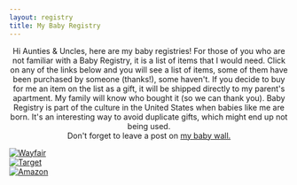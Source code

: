 ```yaml
---
layout: registry
title: My Baby Registry
---
```


<section>
  <div class="row">
    <div class="12u$ 12u$(medium)" style="text-align: center">
      <p>
        Hi Aunties & Uncles, here are my baby registries! For those of you who are not familiar with a Baby Registry, 
        it is a list of items that I would need. Click on any of the links below and you will see a list of items, some 
        of them have been purchased by someone (thanks!), some haven't. If you decide to buy for me an item on the list 
        as a gift, it will be shipped directly to my parent's apartment. My family will know who bought it (so we can 
        thank you). Baby Registry is part of the culture in the United States when babies like me are born. It's an 
        interesting way to avoid duplicate gifts, which might end up not being used.<br />
        Don't forget to leave a post on <a href="{{ site.url }}/wall">my baby wall.</a>
      </p>
    </div>
  </div>
  <div class="row">
    <div class="4u 12u$(medium)">
      <a href="https://www.wayfair.com/registry/wedding/NikAndMaisarah" target="_blank">
        <span class="image fit" style="padding-top: 5em;">
          <img src="{{ "/assets/images/registry/wayfair.svg" | absolute_url }}" alt="Wayfair" />
        </span>
      </a>
    </div>
    <div class="4u 12u$(medium)">
      <a href="https://www.target.com/gift-registry/registry/fcf0f76de4f240ebb04b401229d26aff" target="_blank">
        <span class="image fit">
          <img src="{{ "/assets/images/registry/target.png" | absolute_url }}" alt="Target" />
        </span>
      </a>
    </div>  
    <div class="4u$ 12u$(medium)">
      <span class="image fit">
        <a href="https://www.amazon.com/baby-reg/june-2018-allston/3VHKVZO7O3KN6" target="_blank">
          <img src="{{ "/assets/images/registry/amazon.png" | absolute_url }}" alt="Amazon" />
        </a>
      </span>
    </div>
  </div>
</section>
